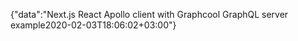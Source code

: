 {"data":"Next.js React Apollo client with Graphcool GraphQL server example2020-02-03T18:06:02+03:00"}
